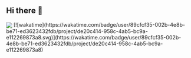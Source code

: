 ## Hi there 👋

<!--
**faken233/faken233** is a ✨ _special_ ✨ repository because its `README.md` (this file) appears on your GitHub profile.

Here are some ideas to get you started:

- 🔭 I’m currently working on ...
- 🌱 I’m currently learning ...
- 👯 I’m looking to collaborate on ...
- 🤔 I’m looking for help with ...
- 💬 Ask me about ...
- 📫 How to reach me: ...
- 😄 Pronouns: ...
- ⚡ Fun fact: ...
-->
<img   align="center" src="https://github-readme-stats.vercel.app/api/top-langs/?username=faken233&locale=cn&line_height=33&theme=&langs_count=5&layout=compact"/>
[![wakatime](https://wakatime.com/badge/user/89cfcf35-002b-4e8b-be71-ed3623432fdb/project/de20c414-958c-4ab5-bc9a-e112269873a8.svg)](https://wakatime.com/badge/user/89cfcf35-002b-4e8b-be71-ed3623432fdb/project/de20c414-958c-4ab5-bc9a-e112269873a8)
